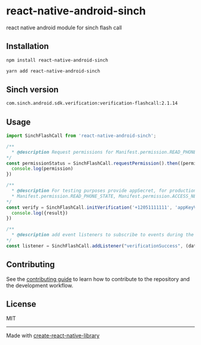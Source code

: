 # react-native-android-sinch

react native android module for sinch flash call

## Installation

```sh
npm install react-native-android-sinch

yarn add react-native-android-sinch
```

## Sinch version

```sh
com.sinch.android.sdk.verification:verification-flashcall:2.1.14
```



## Usage

```js
import SinchFlashCall from 'react-native-android-sinch';

/**
  * @description Request permissions for Manifest.permission.READ_PHONE_STATE, Manifest.permission.ACCESS_NETWORK_STATE, Manifest.permission.READ_CALL_LOG for the app to intercept the call
*/
const permissionStatus = SinchFlashCall.requestPermission().then((permission) => {
  console.log(permission)
})

/**
  * @description For testing purposes provide appSecret, for production it is not required,
  * Manifest.permission.READ_PHONE_STATE, Manifest.permission.ACCESS_NETWORK_STATE, Manifest.permission.READ_CALL_LOG is needed for verification to work.
*/
const verify = SinchFlashCall.initVerification('+12051111111', 'appKeyValue', 'appSecrete').then((result) => {
  console.log({result})
})

/**
  * @description add event listeners to subscribe to events during the verification process in Sinch Flash Call module.
*/
const listener = SinchFlashCall.addListener("verificationSuccess", (data) => {console.log("verificationSuccess", data)})

```

## Contributing

See the [contributing guide](CONTRIBUTING.md) to learn how to contribute to the repository and the development workflow.

## License

MIT

---

Made with [create-react-native-library](https://github.com/callstack/react-native-builder-bob)
